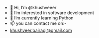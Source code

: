 - 👋 Hi, I’m @khushveeer
- 👀 I’m interested in software development
- 🌱 I’m currently learning Python
- 📫 you can contact me on:-
- khushveer.bairagi@gmail.com
